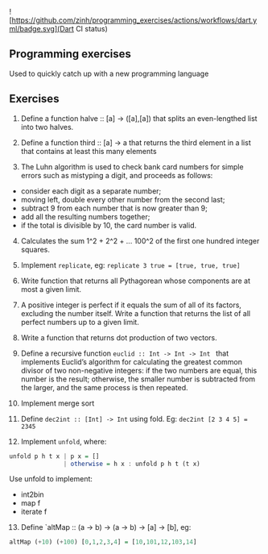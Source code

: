![https://github.com/zinh/programming_exercises/actions/workflows/dart.yml/badge.svg](Dart CI status)

## Programming exercises

Used to quickly catch up with a new programming language

## Exercises

1. Define a function halve :: [a] -> ([a],[a]) that splits an even-lengthed list into two halves.

2. Define a function third :: [a] -> a that returns the third element in a list that contains at least this many elements

3. The Luhn algorithm is used to check bank card numbers for simple errors such as mistyping a digit, and proceeds as follows:

- consider each digit as a separate number;
- moving left, double every other number from the second last;
- subtract 9 from each number that is now greater than 9;
- add all the resulting numbers together;
- if the total is divisible by 10, the card number is valid.

4. Calculates the sum 1^2 + 2^2 + ... 100^2 of the first one hundred integer squares.

5. Implement `replicate`, eg: `replicate 3 true = [true, true, true]`

6. Write function that returns all Pythagorean whose components are at most a given limit.

7. A positive integer is perfect if it equals the sum of all of its factors, excluding the number itself.
Write a function that returns the list of all perfect numbers up to a given limit.

8. Write a function that returns dot production of two vectors.

9. Define a recursive function `euclid :: Int -> Int -> Int `
that implements Euclid’s algorithm for calculating the greatest common divisor of two non-negative integers: 
if the two numbers are equal, this number is the result; otherwise, the smaller number is subtracted from the larger,
and the same process is then repeated.

10. Implement merge sort

11. Define `dec2int :: [Int] -> Int` using fold. Eg: `dec2int [2 3 4 5] = 2345`

12. Implement `unfold`, where:

```haskell
unfold p h t x | p x = []
               | otherwise = h x : unfold p h t (t x)
```

Use unfold to implement:

- int2bin
- map f
- iterate f

13. Define `altMap :: (a -> b) -> (a -> b) -> [a] -> [b], eg:

```haskell
altMap (+10) (+100) [0,1,2,3,4] = [10,101,12,103,14]
```
